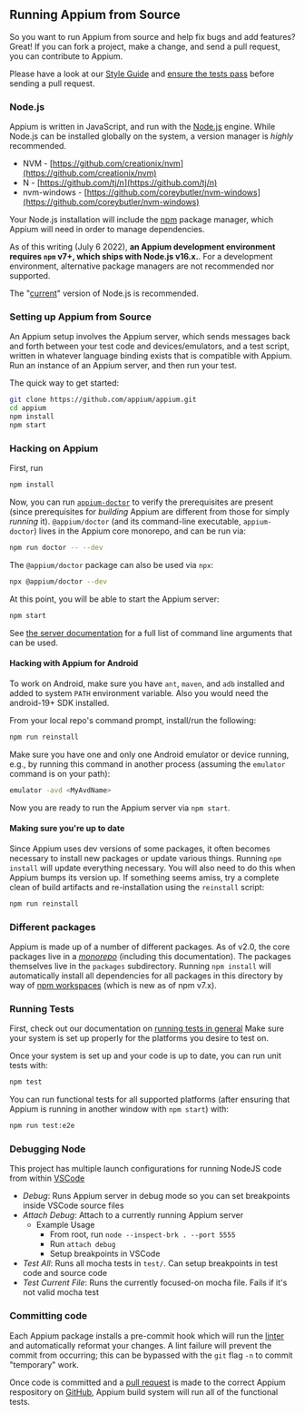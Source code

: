 ## Running Appium from Source

So you want to run Appium from source and help fix bugs and add features?
Great! If you can fork a project, make a change, and send a pull request,
you can contribute to Appium.

Please have a look at our [Style Guide](style-guide.md) and [ensure the tests pass](#running-tests)
before sending a pull request.

### Node.js

Appium is written in JavaScript, and run with the [Node.js](https://nodejs.org/) engine. While Node.js can be installed globally on the system, a version manager is _highly_ recommended.

* NVM - [https://github.com/creationix/nvm](https://github.com/creationix/nvm)
* N - [https://github.com/tj/n](https://github.com/tj/n)
* nvm-windows - [https://github.com/coreybutler/nvm-windows](https://github.com/coreybutler/nvm-windows)

Your Node.js installation will include the [npm](https://www.npmjs.com/) package manager, which Appium
will need in order to manage dependencies.

As of this writing (July 6 2022), **an Appium development environment requires `npm` v7+, which ships with Node.js v16.x.**.  For a development environment, alternative package managers are not recommended nor supported.

The "[current](https://github.com/nodejs/release)" version of Node.js is recommended.


### Setting up Appium from Source

An Appium setup involves the Appium server, which sends messages back and forth
between your test code and devices/emulators, and a test script, written in
whatever language binding exists that is compatible with Appium. Run an
instance of an Appium server, and then run your test.

The quick way to get started:

```bash
git clone https://github.com/appium/appium.git
cd appium
npm install
npm start
```

### Hacking on Appium

First, run

```bash
npm install
```

Now, you can run [`appium-doctor`](https://npmjs.com/@appium/doctor) to verify
the prerequisites are present (since prerequisites for _building_ Appium
are different from those for simply _running_ it).  `@appium/doctor` (and its
command-line executable, `appium-doctor`) lives in the Appium core monorepo,
and can be run via:

```bash
npm run doctor -- --dev
```

The `@appium/doctor` package can also be used via `npx`:

```bash
npx @appium/doctor --dev
```

At this point, you will be able to start the Appium server:

```bash
npm start
```

See [the server documentation](/docs/en/writing-running-appium/server-args.md)
for a full list of command line arguments that can be used.

#### Hacking with Appium for Android

To work on Android, make sure you have `ant`, `maven`, and `adb` installed
and added to system `PATH` environment variable. Also you would need the
android-19+ SDK installed.

From your local repo's command prompt, install/run the following:

```bash
npm run reinstall
```

Make sure you have one and only one Android emulator or device running, e.g.,
by running this command in another process (assuming the `emulator` command is
on your path):

```bash
emulator -avd <MyAvdName>
```

Now you are ready to run the Appium server via `npm start`.

#### Making sure you're up to date

Since Appium uses dev versions of some packages, it often becomes necessary to
install new packages or update various things. Running `npm install` will
update everything necessary. You will also need to do this when Appium bumps
its version up. If something seems amiss, try a complete clean of build artifacts
and re-installation using the `reinstall` script:

```bash
npm run reinstall
```

### Different packages

Appium is made up of a number of different packages.  As of v2.0, the core packages
live in a [_monorepo_](https://github.com/appium/appium) (including this documentation).
The packages themselves live in the `packages` subdirectory.  Running `npm install`
will automatically install all dependencies for all packages in this directory by way of [npm workspaces](https://docs.npmjs.com/cli/v8/using-npm/workspaces) (which is new as of npm v7.x).

### Running Tests

First, check out our documentation on [running tests in
general](/docs/en/writing-running-appium/running-tests.md) Make sure your
system is set up properly for the platforms you desire to test on.

Once your system is set up and your code is up to date, you can run unit tests
with:

```bash
npm test
```

You can run functional tests for all supported platforms (after ensuring that
Appium is running in another window with `npm start`) with:

```bash
npm run test:e2e
```

### Debugging Node

This project has multiple launch configurations for running NodeJS code from within [VSCode](https://code.visualstudio.com/)

* _Debug_: Runs Appium server in debug mode so you can set breakpoints inside VSCode source files
* _Attach Debug_: Attach to a currently running Appium server
  * Example Usage
    * From root, run `node --inspect-brk . --port 5555`
    * Run `attach debug`
    * Setup breakpoints in VSCode
* _Test All_: Runs all mocha tests in `test/`. Can setup breakpoints in test code and source code
* _Test Current File_: Runs the currently focused-on mocha file. Fails if it's not valid mocha test

### Committing code

Each Appium package installs a pre-commit hook which will run the [linter](https://eslint.org/) and automatically reformat your changes.  A lint failure will prevent the commit from occurring; this can be bypassed with the `git` flag `-n` to commit "temporary" work.

Once code is committed and a [pull request](https://help.github.com/articles/about-pull-requests/)
is made to the correct Appium respository on [GitHub](https://github.com/), Appium build system
will run all of the functional tests.
